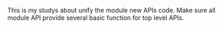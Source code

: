 This is my studys about unify the module new APIs code. 
Make sure all module API provide several basic function for top level APIs. 
